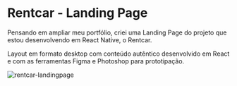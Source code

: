 # Rentcar - Landing Page

Pensando em ampliar meu portfólio, criei uma Landing Page do projeto que estou desenvolvendo em React Native, o Rentcar.

Layout em formato desktop com conteúdo autêntico desenvolvido em React e com as ferramentas Figma e Photoshop para prototipação.

![rentcar-landingpage](https://user-images.githubusercontent.com/76922943/209489119-7c718598-a419-42ae-a60c-86439d4c8c31.jpg)
